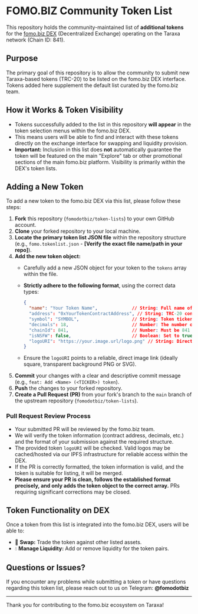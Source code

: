 # FOMO.BIZ Community Token List

This repository holds the community-maintained list of **additional tokens** for the [fomo.biz DEX](https://fomo.biz/dex) (Decentralized Exchange) operating on the Taraxa network (Chain ID: 841).

## Purpose

The primary goal of this repository is to allow the community to submit new Taraxa-based tokens (TRC-20) to be listed on the fomo.biz DEX interface. Tokens added here supplement the default list curated by the fomo.biz team.

## How it Works & Token Visibility

*   Tokens successfully added to the list in this repository **will appear** in the token selection menus within the fomo.biz DEX.
*   This means users will be able to find and interact with these tokens directly on the exchange interface for swapping and liquidity provision.
*   **Important:** Inclusion in this list does **not** automatically guarantee the token will be featured on the main "Explore" tab or other promotional sections of the main fomo.biz platform. Visibility is primarily within the DEX's token lists.

## Adding a New Token

To add a new token to the fomo.biz DEX via this list, please follow these steps:

1.  **Fork** this repository (`fomodotbiz/token-lists`) to your own GitHub account.
2.  **Clone** your forked repository to your local machine.
3.  **Locate the primary token list JSON file** within the repository structure (e.g., `fomo.tokenlist.json` - **[Verify the exact file name/path in your repo]**).
4.  **Add the new token object:**
    *   Carefully add a new JSON object for your token to the `tokens` array within the file.
    *   **Strictly adhere to the following format**, using the correct data types:

        ```json
        {
          "name": "Your Token Name",             // String: Full name of the token
          "address": "0xYourTokenContractAddress", // String: TRC-20 contract address on Taraxa
          "symbol": "SYMBOL",                    // String: Token ticker symbol (usually uppercase)
          "decimals": 18,                        // Number: The number of decimals the token uses
          "chainId": 841,                        // Number: Must be 841 for Taraxa Mainnet
          "isNSFW": false,                       // Boolean: Set to true if name/symbol/logo might be considered Not Safe For Work
          "logoURI": "https://your.image.url/logo.png" // String: Direct, publicly accessible URL to the token logo (HTTPS preferred, IPFS acceptable)
        }
        ```

    *   Ensure the `logoURI` points to a reliable, direct image link (ideally square, transparent background PNG or SVG).
5.  **Commit** your changes with a clear and descriptive commit message (e.g., `feat: Add <Name> (<TICKER>) token`).
6.  **Push** the changes to your forked repository.
7.  **Create a Pull Request (PR)** from your fork's branch to the `main` branch of the upstream repository (`fomodotbiz/token-lists`).

### Pull Request Review Process

*   Your submitted PR will be reviewed by the fomo.biz team.
*   We will verify the token information (contract address, decimals, etc.) and the format of your submission against the required structure.
*   The provided token `logoURI` will be checked. Valid logos may be cached/hosted via our IPFS infrastructure for reliable access within the DEX.
*   If the PR is correctly formatted, the token information is valid, and the token is suitable for listing, it will be merged.
*   **Please ensure your PR is clean, follows the established format precisely, and only adds the token object to the correct array.** PRs requiring significant corrections may be closed.

## Token Functionality on DEX

Once a token from this list is integrated into the fomo.biz DEX, users will be able to:

*   🔄 **Swap:** Trade the token against other listed assets.
*   💧 **Manage Liquidity:** Add or remove liquidity for the token pairs.

## Questions or Issues?

If you encounter any problems while submitting a token or have questions regarding this token list, please reach out to us on Telegram: **@fomodotbiz**

---

Thank you for contributing to the fomo.biz ecosystem on Taraxa!
